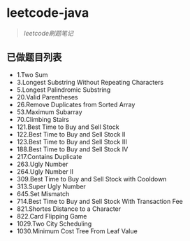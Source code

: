 # leetcode-java
> *leetcode刷题笔记*
## 已做题目列表
+ 1.Two Sum
+ 3.Longest Substring Without Repeating Characters
+ 5.Longest Palindromic Substring
+ 20.Valid Parentheses
+ 26.Remove Duplicates from Sorted Array
+ 53.Maximum Subarray
+ 70.Climbing Stairs
+ 121.Best Time to Buy and Sell Stock
+ 122.Best Time to Buy and Sell Stock II
+ 123.Best Time to Buy and Sell Stock III
+ 188.Best Time to Buy and Sell Stock IV   
+ 217.Contains Duplicate
+ 263.Ugly Number
+ 264.Ugly Number II
+ 309.Best Time to Buy and Sell Stock with Cooldown
+ 313.Super Ugly Number
+ 645.Set Mismatch
+ 714.Best Time to Buy and Sell Stock With Transaction Fee
+ 821.Shortes Distance to a Character
+ 822.Card Flipping Game
+ 1029.Two City Scheduling
+ 1030.Minimum Cost Tree From Leaf Value
